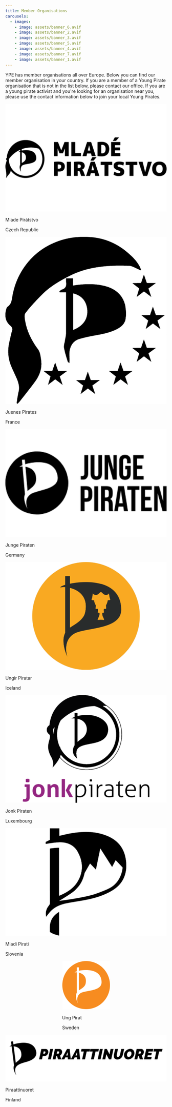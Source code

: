 ```yaml
---
title: Member Organisations
carousels:
  - images:
    - image: assets/banner_6.avif
    - image: assets/banner_2.avif
    - image: assets/banner_3.avif
    - image: assets/banner_5.avif
    - image: assets/banner_4.avif
    - image: assets/banner_7.avif
    - image: assets/banner_1.avif
---
```

<style type="text/css">
.page-content { 
  background: #BACAD3;
}
</style>

YPE has member organisations all over Europe. Below you can find our member organisation in your country. If you are a member of a Young Pirate organisation that is not in the list below, please contact our office. If you are a young pirate activist and you're looking for an organisation near you, please use the contact information below to join your local Young Pirates.

<div class="widebox" style="display:flex;flex-wrap:wrap;justify-content:center">
  <div class="member_box">
    <img src="assets/cze.original.png"/>
    <p>Mlade Pirátstvo</p>
    <p>Czech Republic</p>
  </div>
  <div class="member_box">
    <img src="assets/FR.original.png"/>
    <p>Juenes Pirates</p>
    <p>France</p>
  </div>
  <div class="member_box">
    <img src="assets/D.original.png"/>
    <p>Junge Piraten</p>
    <p>Germany</p>
  </div>
  <div class="member_box">
    <img src="assets/IS.original.png"/>
    <p>Ungir Píratar</p>
    <p>Iceland</p>
  </div>
  <div class="member_box">
    <img src="assets/LUX.original.png"/>
    <p>Jonk Piraten</p>
    <p>Luxembourg</p>
  </div>
  <div class="member_box">
    <img src="assets/SLO.original.png"/>
    <p>Mladi Pirati</p>
    <p>Slovenia</p>
  </div>
  <div class="member_box">
    <img src="assets/Orange_segel.svg.original.png"/>
    <p>Ung Pirat</p>
    <p>Sweden</p>
  </div>
  <div class="member_box">
    <img src="assets/pinu_tunnus_teksti_musta_lowres_qRqZWzi.original.png"/>
    <p>Piraattinuoret</p>
    <p>Finland</p>
  </div>
</div>
